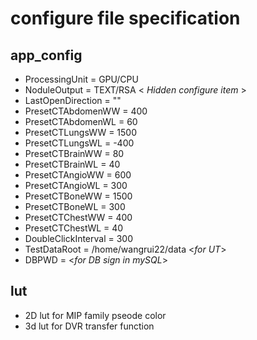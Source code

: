 # configure file specification  
## app_config  
- ProcessingUnit = GPU/CPU  
- NoduleOutput = TEXT/RSA < *Hidden configure item* >
- LastOpenDirection = "" 
- PresetCTAbdomenWW = 400
- PresetCTAbdomenWL = 60
- PresetCTLungsWW = 1500
- PresetCTLungsWL = -400
- PresetCTBrainWW = 80
- PresetCTBrainWL = 40
- PresetCTAngioWW = 600
- PresetCTAngioWL = 300
- PresetCTBoneWW = 1500
- PresetCTBoneWL = 300
- PresetCTChestWW = 400
- PresetCTChestWL = 40
- DoubleClickInterval = 300
- TestDataRoot = /home/wangrui22/data <*for UT*>
- DBPWD = <*for DB sign in mySQL*>  


## lut
- 2D lut for MIP family pseode color
- 3d lut for DVR transfer function


